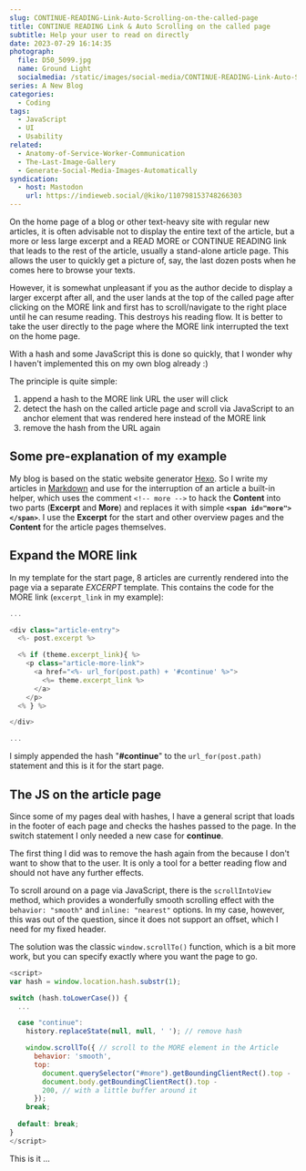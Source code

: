 ```yaml
---
slug: CONTINUE-READING-Link-Auto-Scrolling-on-the-called-page
title: CONTINUE READING Link & Auto Scrolling on the called page
subtitle: Help your user to read on directly
date: 2023-07-29 16:14:35
photograph:
  file: D50_5099.jpg
  name: Ground Light
  socialmedia: /static/images/social-media/CONTINUE-READING-Link-Auto-Scrolling-on-the-called-page.jpg
series: A New Blog
categories:
  - Coding
tags:
  - JavaScript
  - UI
  - Usability
related:
  - Anatomy-of-Service-Worker-Communication
  - The-Last-Image-Gallery
  - Generate-Social-Media-Images-Automatically
syndication:
  - host: Mastodon
    url: https://indieweb.social/@kiko/110798153748266303
---
```


On the home page of a blog or other text-heavy site with regular new articles, it is often advisable not to display the entire text of the article, but a more or less large excerpt and a READ MORE or CONTINUE READING link that leads to the rest of the article, usually a stand-alone article page. This allows the user to quickly get a picture of, say, the last dozen posts when he comes here to browse your texts.

However, it is somewhat unpleasant if you as the author decide to display a larger excerpt after all, and the user lands at the top of the called page after clicking on the MORE link and first has to scroll/navigate to the right place until he can resume reading. This destroys his reading flow. It is better to take the user directly to the page where the MORE link interrupted the text on the home page.

With a hash and some JavaScript this is done so quickly, that I wonder why I haven't implemented this on my own blog already :)

<!-- more -->

The principle is quite simple:

1. append a hash to the MORE link URL the user will click
2. detect the hash on the called article page and scroll via JavaScript to an anchor element that was rendered here instead of the MORE link
3. remove the hash from the URL again

## Some pre-explanation of my example

My blog is based on the static website generator [Hexo](https://hexo.io). So I write my articles in [Markdown](https://en.wikipedia.org/wiki/Markdown) and use for the interruption of an article a built-in helper, which uses the comment ``<!-- more -->`` to hack the **Content** into two parts (**Excerpt** and **More**) and replaces it with simple **``<span id="more"></span>``**. I use the **Excerpt** for the start and other overview pages and the **Content** for the article pages themselves.

## Expand the MORE link

In my template for the start page, 8 articles are currently rendered into the page via a separate *EXCERPT* template. This contains the code for the MORE link (``excerpt_link`` in my example):

```js ../layout/partial/excerpt.ejs
...

<div class="article-entry">
  <%- post.excerpt %>

  <% if (theme.excerpt_link){ %>
    <p class="article-more-link">
      <a href="<%- url_for(post.path) + '#continue' %>">
        <%= theme.excerpt_link %>
      </a>
    </p>
  <% } %>

</div>

...
```

I simply appended the hash "**&#35;continue**" to the ``url_for(post.path)`` statement and this is it for the start page.

## The JS on the article page

Since some of my pages deal with hashes, I have a general script that loads in the footer of each page and checks the hashes passed to the page. In the switch statement I only needed a new case for **continue**.

The first thing I did was to remove the hash again from the because I don't want to show that to the user. It is only a tool for a better reading flow and should not have any further effects.

To scroll around on a page via JavaScript, there is the ``scrollIntoView`` method, which provides a wonderfully smooth scrolling effect with the ``behavior: "smooth"`` and ``inline: "nearest"`` options. In my case, however, this was out of the question, since it does not support an offset, which I need for my fixed header.

The solution was the classic ``window.scrollTo()`` function, which is a bit more work, but you can specify exactly where you want the page to go.

```js ../layout/partial/after-footer.ejs
<script>
var hash = window.location.hash.substr(1);

switch (hash.toLowerCase()) {
  ...

  case "continue":
    history.replaceState(null, null, ' '); // remove hash

    window.scrollTo({ // scroll to the MORE element in the Article
      behavior: 'smooth',
      top:
        document.querySelector("#more").getBoundingClientRect().top -
        document.body.getBoundingClientRect().top -
        200, // with a little buffer around it
      });
    break;
  
  default: break;
}
</script>
```

This is it ...